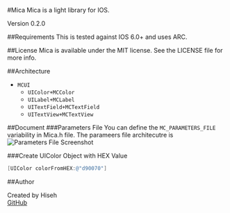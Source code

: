 #Mica
Mica is a light library for IOS. 

Version 0.2.0

##Requirements
This is tested against IOS 6.0+ and uses ARC.

##License
Mica is available under the MIT license. See the LICENSE file for more info.

##Architecture
* `MCUI`
	- `UIColor+MCColor`
	- `UILabel+MCLabel`
	- `UITextField+MCTextField`
	- `UITextView+MCTextView`

##Document
###Parameters File
You can define the `MC_PARAMETERS_FILE` variability in Mica.h file. The parameers file architecutre is
![Parameters File Screenshot](doc/parameters_file_screenshot)

###Create UIColor Object with HEX Value
```objective-c
[UIColor colorFromHEX:@"d90070"]
```

##Author

Created by Hiseh<br />
[GitHub](https://github.com/hiseh/Mica.git)

